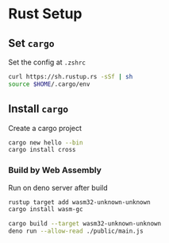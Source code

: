 # Rust Setup

## Set `cargo`

Set the config at `.zshrc`

```bash
curl https://sh.rustup.rs -sSf | sh
source $HOME/.cargo/env
```

## Install `cargo`

Create a cargo project

```bash
cargo new hello --bin
cargo install cross
```

### Build by Web Assembly

Run on deno server after build

```bash
rustup target add wasm32-unknown-unknown
cargo install wasm-gc

cargo build --target wasm32-unknown-unknown
deno run --allow-read ./public/main.js
```
